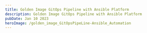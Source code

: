 ```yaml
---
title: Golden Image GitOps Pipeline with Ansible Platform
description: Golden Image GitOps Pipeline with Ansible Platform
pubDate: Jan 10 2023
heroImage: /golden_image_GitOpsPipeLine-Ansible_Automation
---
```


